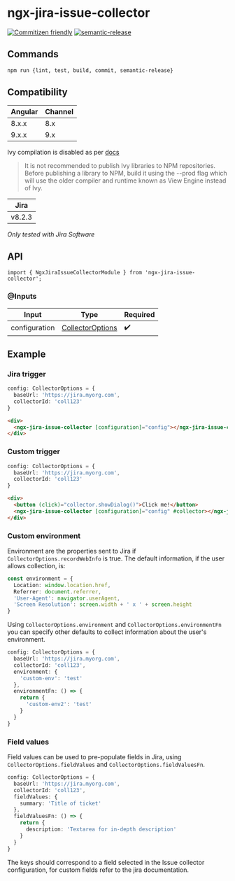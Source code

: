 # ngx-jira-issue-collector
[![Commitizen friendly](https://img.shields.io/badge/commitizen-friendly-brightgreen.svg)](http://commitizen.github.io/cz-cli/)
[![semantic-release](https://img.shields.io/badge/%20%20%F0%9F%93%A6%F0%9F%9A%80-semantic--release-e10079.svg)](https://github.com/semantic-release/semantic-release)

## Commands

```bash
npm run {lint, test, build, commit, semantic-release}
```

## Compatibility
| Angular | Channel |
| --------|--------|
| 8.x.x   | 8.x    |
| 9.x.x   | 9.x    |

Ivy compilation is disabled as per [docs](https://angular.io/guide/creating-libraries#publishing-your-library)
>It is not recommended to publish Ivy libraries to NPM repositories. Before publishing a library to NPM, build it using the --prod flag which will use the older compiler and runtime known as View Engine instead of Ivy.

| Jira    |
| ------- |
| v8.2.3  |

*Only tested with Jira Software*

## API
`import { NgxJiraIssueCollectorModule } from 'ngx-jira-issue-collector';`

### @Inputs
| Input            | Type    | Required                   |
| ---------------- | ------- | -------------------------- |
| configuration    | [CollectorOptions](./src/lib/types/collector-options.type.ts)  | :heavy_check_mark: |

## Example
### Jira trigger
```ts
config: CollectorOptions = {
  baseUrl: 'https://jira.myorg.com',
  collectorId: 'coll123'
}
```
```html
<div>
  <ngx-jira-issue-collector [configuration]="config"></ngx-jira-issue-collector>
</div>
```
### Custom trigger
```ts
config: CollectorOptions = {
  baseUrl: 'https://jira.myorg.com',
  collectorId: 'coll123'
}
```
```html
<div>
  <button (click)="collector.showDialog()">Click me!</button>
  <ngx-jira-issue-collector [configuration]="config" #collector></ngx-jira-issue-collector>
</div>
```

### Custom environment
Environment are the properties sent to Jira if `CollectorOptions.recordWebInfo` is true. The default information, if the user allows collection, is:
```ts
const environment = {
  Location: window.location.href,
  Referrer: document.referrer,
  'User-Agent': navigator.userAgent,
  'Screen Resolution': screen.width + ' x ' + screen.height
}
```

Using `CollectorOptions.environment` and `CollectorOptions.environmentFn` you can specify other defaults to collect information about the user's environment.

```ts
config: CollectorOptions = {
  baseUrl: 'https://jira.myorg.com',
  collectorId: 'coll123',
  environment: {
    'custom-env': 'test'
  },
  environmentFn: () => {
    return {
      'custom-env2': 'test'
    }
  }
}
```

### Field values
Field values can be used to pre-populate fields in Jira, using `CollectorOptions.fieldValues` and `CollectorOptions.fieldValuesFn`.
```ts
config: CollectorOptions = {
  baseUrl: 'https://jira.myorg.com',
  collectorId: 'coll123',
  fieldValues: {
    summary: 'Title of ticket'
  },
  fieldValuesFn: () => {
    return {
      description: 'Textarea for in-depth description'
    }
  }
}
```

The keys should correspond to a field selected in the Issue collector configuration, for custom fields refer to the jira documentation.
